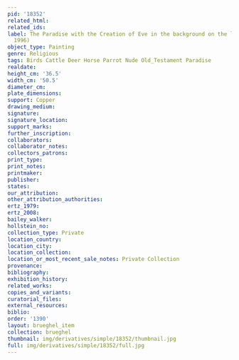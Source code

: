 ```yaml
---
pid: '18352'
related_html: 
related_ids: 
label: The Paradise with the Creation of Eve in the background on the left (Paris
  1996)
object_type: Painting
genre: Religious
tags: Birds Cattle Deer Horse Parrot Nude Old_Testament Paradise
realdate: 
height_cm: '36.5'
width_cm: '50.5'
diameter_cm: 
plate_dimensions: 
support: Copper
drawing_medium: 
signature: 
signature_location: 
support_marks: 
further_inscription: 
collaborators: 
collaborator_notes: 
collectors_patrons: 
print_type: 
print_notes: 
printmaker: 
publisher: 
states: 
our_attribution: 
other_attribution_authorities: 
ertz_1979: 
ertz_2008: 
bailey_walker: 
hollstein_no: 
collection_type: Private
location_country: 
location_city: 
location_collection: 
location_or_most_recent_sale_notes: Private Collection
provenance: 
bibliography: 
exhibition_history: 
related_works: 
copies_and_variants: 
curatorial_files: 
external_resources: 
biblio: 
order: '1390'
layout: brueghel_item
collection: brueghel
thumbnail: img/derivatives/simple/18352/thumbnail.jpg
full: img/derivatives/simple/18352/full.jpg
---
```

